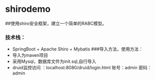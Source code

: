 # shirodemo
##使用shiro安全框架，建立一个简单的RABC模型。
### 技术栈：
* SpringBoot + Apache Shiro + Mybatis
###导入方法，使用方法：
* 导入为maven项目
* 采用Mysql，数据库文件为init.sql,自行导入
* druid监控访问 ：localhost:8080/druid/login.html 账号：admin 密码：admin




